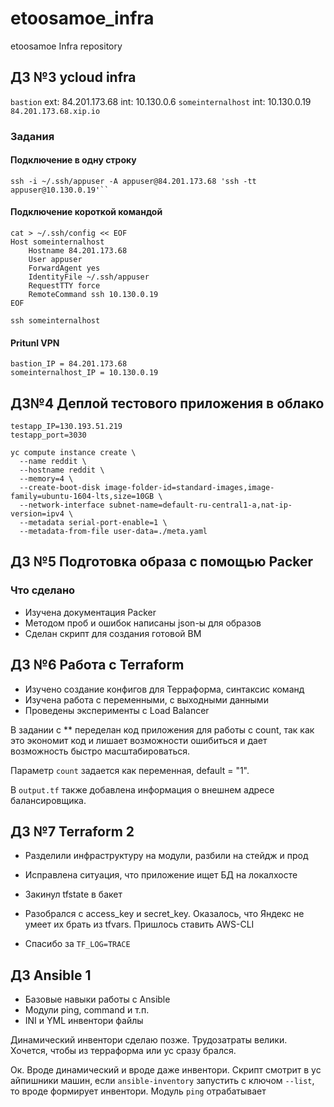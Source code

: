 # etoosamoe_infra
etoosamoe Infra repository

## ДЗ №3 ycloud infra

``bastion`` ext: 84.201.173.68 int: 10.130.0.6
``someinternalhost`` int: 10.130.0.19
``84.201.173.68.xip.io``

### Задания

#### Подключение в одну строку

```
ssh -i ~/.ssh/appuser -A appuser@84.201.173.68 'ssh -tt appuser@10.130.0.19'``
```

#### Подключение короткой командой

```
cat > ~/.ssh/config << EOF
Host someinternalhost
    Hostname 84.201.173.68
    User appuser
    ForwardAgent yes
    IdentityFile ~/.ssh/appuser
    RequestTTY force
    RemoteCommand ssh 10.130.0.19
EOF

ssh someinternalhost
```

#### Pritunl VPN

```
bastion_IP = 84.201.173.68
someinternalhost_IP = 10.130.0.19
```

## ДЗ№4 Деплой тестового приложения в облако

```
testapp_IP=130.193.51.219
testapp_port=3030
```

```
yc compute instance create \
  --name reddit \
  --hostname reddit \
  --memory=4 \
  --create-boot-disk image-folder-id=standard-images,image-family=ubuntu-1604-lts,size=10GB \
  --network-interface subnet-name=default-ru-central1-a,nat-ip-version=ipv4 \
  --metadata serial-port-enable=1 \
  --metadata-from-file user-data=./meta.yaml

```

## ДЗ №5 Подготовка образа с помощью Packer

### Что сделано
 - Изучена документация Packer
 - Методом проб и ошибок написаны json-ы для образов
 - Сделан скрипт для создания готовой ВМ


## ДЗ №6 Работа с Terraform

 - Изучено создание конфигов для Терраформа, синтаксис команд
 - Изучена работа с переменными, с выходными данными
 - Проведены эксперименты с Load Balancer

 В задании с ** переделан код приложения для работы с count, так как это экономит код и лишает возможности ошибиться и дает возможность быстро масштабироваться.

 Параметр ``count`` задается как переменная, default = "1".

 В ``output.tf`` также добавлена информация о внешнем адресе балансировщика.

## ДЗ №7 Terraform 2

- Разделили инфраструктуру на модули, разбили на стейдж и прод
- Исправлена ситуация, что приложение ищет БД на локалхосте
- Закинул tfstate в бакет
- Разобрался с access_key и secret_key. Оказалось, что Яндекс не умеет их брать из tfvars. Пришлось ставить AWS-CLI

- Спасибо за `TF_LOG=TRACE`

## ДЗ Ansible 1

 - Базовые навыки работы с Ansible
 - Модули ping, command и т.п.
 - INI и YML инвентори файлы

Динамический инвентори сделаю позже. Трудозатраты велики. Хочется, чтобы из терраформа или yc сразу брался.

Ок. Вроде динамический и вроде даже инвентори. Скрипт смотрит в yc айпишники машин, если `ansible-inventory` запустить с ключом `--list`, то вроде формирует инвентори. Модуль `ping` отрабатывает
